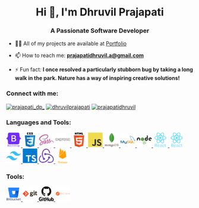 <h1 align="center">Hi 👋, I'm Dhruvil Prajapati</h1>
<h3 align="center">A Passionate Software Developer</h3>

- 👨‍💻 All of my projects are available at [Portfolio](https://dhruvil-prajapati.vercel.app/)

- 📫 How to reach me: **prajapatidhruvil.a@gmail.com**

- ⚡ Fun fact: **I once resolved a particularly stubborn bug by taking a long walk in the park. Nature has a way of inspiring creative solutions!**

<h3 align="left">Connect with me:</h3>
<p align="left">
<a href="https://twitter.com/prajapati_dp_" target="blank"><img align="center" src="https://raw.githubusercontent.com/rahuldkjain/github-profile-readme-generator/master/src/images/icons/Social/twitter.svg" alt="prajapati_dp_" height="30" width="40" /></a>
<a href="https://www.linkedin.com/in/dhruvil-prajapati-98b803214/" target="_blank"><img align="center" src="https://raw.githubusercontent.com/rahuldkjain/github-profile-readme-generator/master/src/images/icons/Social/linked-in-alt.svg" alt="dhruvilprajapati" height="30" width="40" /></a>
<a href="https://www.facebook.com/people/Prajapati-Dhruvil/pfbid02tAhGSjRT7knT9wgfDhGgYzFzQ596pQxzeqGoTkmFf1SYvP2dAP56AZR4mLVtBp6Vl/" target="_blank"><img align="center" src="https://raw.githubusercontent.com/rahuldkjain/github-profile-readme-generator/master/src/images/icons/Social/facebook.svg" alt="prajapatidhruvil" height="30" width="40" /></a>
</p>

<h3 align="left">Languages and Tools:</h3>
<p align="left">
  <a href="https://getbootstrap.com" target="_blank" rel="noreferrer"> <img src="https://raw.githubusercontent.com/devicons/devicon/master/icons/bootstrap/bootstrap-plain-wordmark.svg" alt="bootstrap" width="40" height="40"/> </a>
  <a href="https://www.w3schools.com/css/" target="_blank" rel="noreferrer"> <img src="https://raw.githubusercontent.com/devicons/devicon/master/icons/css3/css3-original-wordmark.svg" alt="css3" width="40" height="40"/> </a>
  <a href="https://sass-lang.com" target="_blank" rel="noreferrer"> <img src="https://raw.githubusercontent.com/devicons/devicon/master/icons/sass/sass-original.svg" alt="scss" width="40" height="40"/> </a>
  <a href="https://expressjs.com" target="_blank" rel="noreferrer"> <img src="https://raw.githubusercontent.com/devicons/devicon/master/icons/express/express-original-wordmark.svg" alt="express" width="40" height="40"/> </a>
  <a href="https://www.w3.org/html/" target="_blank" rel="noreferrer"> <img src="https://raw.githubusercontent.com/devicons/devicon/master/icons/html5/html5-original-wordmark.svg" alt="html5" width="40" height="40"/> </a>
  <a href="https://developer.mozilla.org/en-US/docs/Web/JavaScript" target="_blank" rel="noreferrer"> <img src="https://raw.githubusercontent.com/devicons/devicon/master/icons/javascript/javascript-original.svg" alt="javascript" width="40" height="40"/> </a>
  <a href="https://www.mongodb.com/" target="_blank" rel="noreferrer"> <img src="https://raw.githubusercontent.com/devicons/devicon/master/icons/mongodb/mongodb-original-wordmark.svg" alt="mongodb" width="40" height="40"/> </a>
  <a href="https://www.mysql.com/" target="_blank" rel="noreferrer"> <img src="https://raw.githubusercontent.com/devicons/devicon/master/icons/mysql/mysql-original-wordmark.svg" alt="mysql" width="40" height="40"/> </a>
  <a href="https://nodejs.org" target="_blank" rel="noreferrer"> <img src="https://raw.githubusercontent.com/devicons/devicon/master/icons/nodejs/nodejs-original-wordmark.svg" alt="nodejs" width="40" height="40"/> </a>
  <a href="https://reactjs.org/" target="_blank" rel="noreferrer"> <img src="https://raw.githubusercontent.com/devicons/devicon/master/icons/react/react-original-wordmark.svg" alt="react" width="40" height="40"/> </a>
  <a href="https://react-bootstrap.github.io" target="_blank" rel="noreferrer"> <img src="https://raw.githubusercontent.com/devicons/devicon/master/icons/react/react-original-wordmark.svg" alt="react-bootstrap" width="40" height="40"/> </a>
  <a href="https://tailwindcss.com" target="_blank" rel="noreferrer"> <img src="https://raw.githubusercontent.com/devicons/devicon/master/icons/tailwindcss/tailwindcss-plain.svg" alt="tailwind" width="40" height="40"/> </a>
  <a href="https://www.typescriptlang.org/" target="_blank" rel="noreferrer"> <img src="https://raw.githubusercontent.com/devicons/devicon/master/icons/typescript/typescript-original.svg" alt="typescript" width="40" height="40"/> </a>
  <a href="https://redux.js.org" target="_blank" rel="noreferrer"> <img src="https://raw.githubusercontent.com/devicons/devicon/master/icons/redux/redux-original.svg" alt="redux" width="40" height="40"/> </a>
  <a href="https://firebase.google.com/" target="_blank" rel="noreferrer"> <img src="https://raw.githubusercontent.com/devicons/devicon/master/icons/firebase/firebase-plain-wordmark.svg" alt="firebase" width="40" height="40"/> </a>
</p>

<h3 align="left">Tools:</h3>
<p align="left">
  <a href="https://bitbucket.org" target="_blank" rel="noreferrer"> <img src="https://raw.githubusercontent.com/devicons/devicon/master/icons/bitbucket/bitbucket-original-wordmark.svg" alt="bitbucket" width="40" height="40"/> </a>
  <a href="https://git-scm.com/" target="_blank" rel="noreferrer"> <img src="https://raw.githubusercontent.com/devicons/devicon/master/icons/git/git-original-wordmark.svg" alt="git" width="40" height="40"/> </a>
  <a href="https://github.com" target="_blank" rel="noreferrer"> <img src="https://raw.githubusercontent.com/devicons/devicon/master/icons/github/github-original-wordmark.svg" alt="github" width="40" height="40"/> </a>
  <a href="https://www.postman.com/" target="_blank" rel="noreferrer"> <img src="https://raw.githubusercontent.com/devicons/devicon/master/icons/postman/postman-original-wordmark.svg" alt="postman" width="40" height="40"/> </a>
</p>
